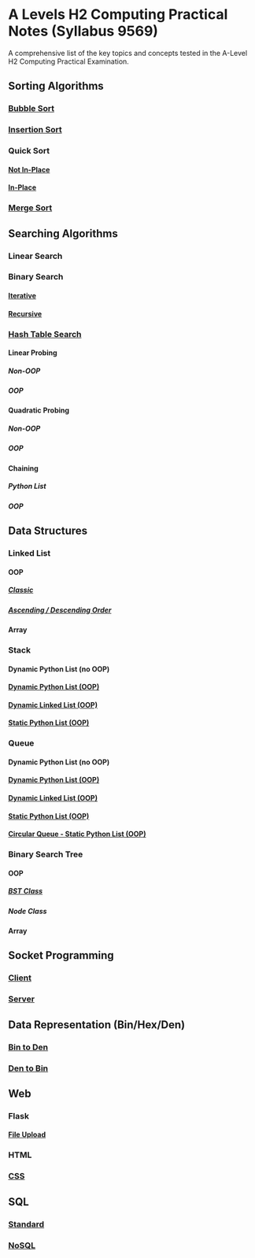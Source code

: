 # A Levels H2 Computing Practical Notes (Syllabus 9569)

A comprehensive list of the key topics and concepts tested in the A-Level H2 Computing Practical Examination.

## Sorting Algorithms
### [Bubble Sort](code/sorting/bubble_sort.py)
### [Insertion Sort](code/sorting/insertion_sort.py)
### Quick Sort
#### [Not In-Place](code/sorting/quick_sort_nip.py)
#### [In-Place](code/sorting/quick_sort_ip.py)
### [Merge Sort](code/sorting/merge_sort.py)
## Searching Algorithms
### Linear Search
### Binary Search
#### [Iterative](code/searching/binary_search_iterative.py)
#### [Recursive](code/searching/binary_search_recursive.py)
### [Hash Table Search](code/searching/hash_table_oop.py)
#### Linear Probing
##### Non-OOP
##### OOP
#### Quadratic Probing
##### Non-OOP
##### OOP
#### Chaining
##### Python List
##### OOP
## Data Structures
### Linked List
#### OOP
##### [Classic](code/data_structures/linked_list_oop_classic.py)
##### [Ascending / Descending Order](code/data_structures/linked_list_oop_descending.py)
#### Array
### Stack
#### Dynamic Python List (no OOP)
#### [Dynamic Python List (OOP)](code/data_structures/stack_list_oop.py)
#### [Dynamic Linked List (OOP)](code/data_structures/stack_linked_list_oop.py)
#### [Static Python List (OOP)](code/data_structures/static_stack_array_oop.py)
### Queue
#### Dynamic Python List (no OOP)
#### [Dynamic Python List (OOP)](code/data_structures/queue_list_oop.py)
#### [Dynamic Linked List (OOP)](code/data_structures/queue_linked_list_oop.py)
#### [Static Python List (OOP)](code/data_structures/queue_static_list.py)
#### [Circular Queue - Static Python List (OOP)](code/data_structures/circular_queue.py)
### Binary Search Tree
#### OOP
##### [BST Class](code/data_structures/bst_oop_single.py)
##### Node Class
#### Array
## Socket Programming
### [Client](code/socket/client.py)
### [Server](code/socket/server.py)
## Data Representation (Bin/Hex/Den)
### [Bin to Den](code/data_representation/bin2den.py)
### [Den to Bin](code/data_representation/den2bin.py)
## Web
### Flask
#### [File Upload](code/web/file_upload/app.py)
### HTML
### [CSS](code/css)
## SQL
### [Standard](code/sql/sql.sql)
### [NoSQL](code/sql/nosql.py)